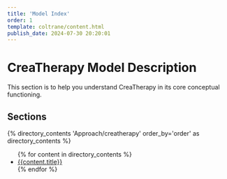 ```yaml
---
title: 'Model Index'
order: 1
template: coltrane/content.html
publish_date: 2024-07-30 20:20:01
---
```

# CreaTherapy Model Description

This section is to help you understand CreaTherapy in its core conceptual functioning.

## Sections
{% directory_contents 'Approach/creatherapy' order_by='order' as directory_contents %}
<ul>
{% for content in directory_contents %}
    <li><a href="/{{content.slug}}/">{{content.title}}</a></li>
    {% endfor %}
</ul>
